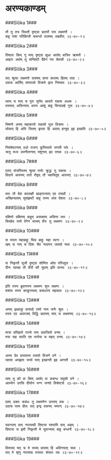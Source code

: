 अरण्यकाण्डम्
===============================


###Slōka 1###


    तौ तु तत्र स्थितौ दृष्ट्वा भ्रातरौ राम लक्ष्मणौ ।
    बाहु पाश परिक्षिप्तौ कबन्धो वाक्यम् अब्रवीत् ॥३-७०-१॥


###Slōka 2###


    तिष्ठतः किम् नु माम् दृष्ट्वा क्षुधा आर्तम् क्षत्रिय ऋषभौ ।
    आहार अर्थम् तु सन्दिष्टौ दैवेन गत चेतसौ ॥३-७०-२॥


###Slōka 3###


    तत् श्रुत्वा लक्ष्मणो वाक्यम् प्राप्त कालम् हितम् तदा ।
    उवाच आर्तिम् समापन्नो विक्रमे कृत निश्चयः ॥३-७०-३॥


###Slōka 4###


    त्वाम् च माम् च पुरा तूर्णम् आदत्ते राक्षस अधमः ।
    तस्मात् असिभ्याम् अस्य आशु बाहू चिन्दावहे गुरू ॥३-७०-४॥


###Slōka 5###


    भिषणो अयम् महाकायो राक्षसो भुज विक्रमः ।
    लोकम् हि अति जितम् कृत्वा हि अवाम् हन्तुम् इह इच्छति ॥३-७०-५॥


###Slōka 6###


    निश्चेष्टानाम् वधो राजन् कुत्स्तितो जगती पतेः ।
    क्रतु मध्य उपनीतानाम् पशूनाम् इव राघव ॥३-७०-६॥


###Slōka 7###


    एतत् संजल्पितम् श्रुत्वा तयोः क्रुद्धः तु राक्षसः ।
    विदार्य आस्यम् ततो रौद्रम् तौ भक्षयितुम् आरभत् ॥३-७०-७॥


###Slōka 8###


    ततः तौ देश कालज्ञौ खड्गाभ्याम् एव राघवौ ।
    अच्छिन्दताम् सुसंहृष्टौ बाहू तस्य अंस देशतः ॥३-७०-८॥


###Slōka 9###


    दक्षिणो दक्षिणम् बाहुम् असक्तम् असिना ततः ।
    चिच्छेद रामो वेगेन सव्यम् वीरः तु लक्ष्मणः ॥३-७०-९॥


###Slōka 10###


    स पपात महाबाहुः चिन्न बाहुः महा स्वनः ।
    खम् च गाम् च दिशः चैव नादयन् जलदो यथा ॥३-७०-१०॥


###Slōka 11###


    स निकृत्तौ भुजौ दृष्ट्वा शोणित ओघ परिप्लुतः ।
    दीनः पप्रच्छ तौ वीरौ कौ युवाम् इति दानवः ॥३-७०-११॥


###Slōka 12###


    इति तस्य ब्रुवाणस्य लक्ष्मणः शुभ लक्षणः ।
    शशंस तस्य काकुत्स्थम् कबंधस्य महाबलः ॥३-७०-१२॥


###Slōka 13###


    अयम् इक्ष्वाकु दायादो रामो नाम जनैः श्रुतः ।
    तस्य एव अवरजम् विद्धि भ्रातरम् माम् च लक्ष्मणम् ॥३-७०-१३॥


###Slōka 14###


    मात्रा प्रतिहतो राज्ये रामः प्रवाजितो वनम् ।
    मया सह चरति एष भार्यया च महत् वनम् ॥३-७०-१४॥


###Slōka 15###


    अस्य देव प्रभावस्य वसतो विजने वने ।
    रक्षसा अपहृता भार्या याम् इच्छन्तौ इह आगतौ ॥३-७०-१५॥


###Slōka 16###


    त्वम् तु को वा किम् अर्थम् वा कबन्ध सदृशो वने ।
    आस्येन उरसि दीप्तेन भग्न जन्घो विचेष्टसे ॥३-७०-१६॥


###Slōka 17###


    एवम् उक्तः कबंधः तु लक्ष्मणेन उत्तरम् वचः ।
    उवाच परम प्रीतः तत् इन्द्र वचनम् स्मरन् ॥३-७०-१७॥


###Slōka 18###


    स्वागतम् वाम् नरव्याघ्रौ दिष्ट्या पश्यामि वाम् अहम् ।
    दिष्ट्या च इमौ निकृत्तौ मे युवाभ्याम् बाहु बन्धनौ ॥३-७०-१८॥


###Slōka 19###


    विरूपम् यत् च मे रूपम् प्राप्तम् हि अविनयात् यथा ।
    तत् मे शृणु नरव्याघ्र तत्त्वतः शंसतः तव ॥३-७०-१९॥


